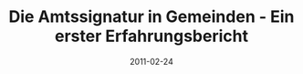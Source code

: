 ---
abstract: ''
authors:
- Bernhard Horn
- Roman Trabitsch
- Gerald Fischer
- Thomas Grechenig
date: '2011-02-24'
featured: false
links:
- name: Publik
  url: https://publik.tuwien.ac.at/showentry.php?ID=205294&lang=2
publication_types:
- '1'
publishDate: '2011-02-24'
specifics: 'Vortrag: Internationales Rechtsinformatik Symposion (IRIS 2011), Salzburg,
  Austria; 24.02.2011 - 26.02.2011; in: "Europäische Projektkultur als Beitrag zur
  Rationalisierung des Rechts", E. Schweighofer, F. Kummer (Hrg.); OCG books@ocg.at,
  Wien (2011), ISBN: 978-3-85403-278-6; S. 231 - 238.'
title: Die Amtssignatur in Gemeinden - Ein erster Erfahrungsbericht
url_pdf: ''
---